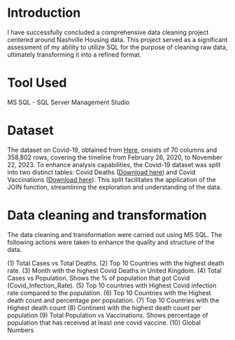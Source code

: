 # Introduction
I have successfully concluded a comprehensive data cleaning project centered around Nashville Housing data. This project served as a significant assessment of my ability to utilize SQL for the purpose of cleaning raw data, ultimately transforming it into a refined format.

# Tool Used
MS SQL - SQL Server Management Studio

# Dataset
The dataset on Covid-19, obtained from [Here](https://ourworldindata.org/covid-deaths), onsists of 70 columns and 358,802 rows, covering the timeline from February 26, 2020, to November 22, 2023. To enhance analysis capabilities, the Covid-19 dataset was split into two distinct tables: Covid Deaths ([Download here](https://github.com/OluwatobiAkintokun/Covid-Data-Exploration/blob/main/Covid%20Death.xlsb)) and Covid Vaccinations ([Download here](https://github.com/OluwatobiAkintokun/Covid-Data-Exploration/blob/main/Covid%20Vaccinations.xlsb)). This split facilitates the application of the JOIN function, streamlining the exploration and understanding of the data.

# Data cleaning and transformation
The data cleaning and transformation were carried out using MS SQL. The following actions were taken to enhance the quality and structure of the data.

(1) Total Cases vs Total Deaths.
(2) Top 10 Countries with the highest death rate.
(3) Month with the highest Covid Deaths in United Kingdom.
(4) Total Cases vs Population. Shows the % of population that got Covid (Covid_Infection_Rate).
(5) Top 10 countries with Highest Covid infection rate compared to the population.
(6) Top 10 Countries with the Highest death count and percentage per population. 
(7) Top 10 Countries with the Highest death count
(8) Continent with the highest death count per population
(9) Total Population vs Vaccinations. Shows percentage of population that has received at least one covid vaccine.
(10) Global Numbers

